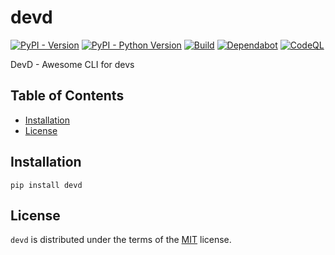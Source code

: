 # devd
[![PyPI - Version](https://img.shields.io/pypi/v/devd.svg)](https://pypi.org/project/devd)
[![PyPI - Python Version](https://img.shields.io/pypi/pyversions/devd.svg)](https://pypi.org/project/devd)
[![Build](https://github.com/pateash/devd/actions/workflows/build.yml/badge.svg)](https://github.com/pateash/devd/actions/workflows/build.yml)
[![Dependabot](https://github.com/pateash/devd/actions/workflows/dependabot/dependabot-updates/badge.svg)](https://github.com/pateash/devd/actions/workflows/dependabot/dependabot-updates)
[![CodeQL](https://github.com/pateash/devd/actions/workflows/github-code-scanning/codeql/badge.svg)](https://github.com/pateash/devd/actions/workflows/github-code-scanning/codeql)

DevD - Awesome CLI for devs

## Table of Contents

- [Installation](#installation)
- [License](#license)

## Installation

```console
pip install devd
```

## License

`devd` is distributed under the terms of the [MIT](https://spdx.org/licenses/MIT.html) license.
